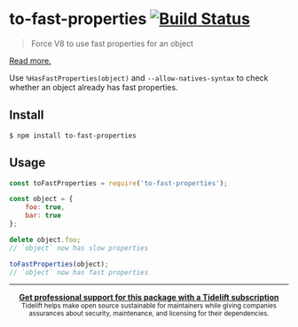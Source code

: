 # to-fast-properties [![Build Status](https://travis-ci.org/sindresorhus/to-fast-properties.svg?branch=master)](https://travis-ci.org/sindresorhus/to-fast-properties)

> Force V8 to use fast properties for an object

[Read more.](https://stackoverflow.com/questions/24987896/)

Use `%HasFastProperties(object)` and `--allow-natives-syntax` to check whether an object already has fast properties.


## Install

```
$ npm install to-fast-properties
```


## Usage

```js
const toFastProperties = require('to-fast-properties');

const object = {
	foo: true,
	bar: true
};

delete object.foo;
// `object` now has slow properties

toFastProperties(object);
// `object` now has fast properties
```


---

<div align="center">
	<b>
		<a href="https://tidelift.com/subscription/pkg/npm-to-fast-properties?utm_source=npm-to-fast-properties&utm_medium=referral&utm_campaign=readme">Get professional support for this package with a Tidelift subscription</a>
	</b>
	<br>
	<sub>
		Tidelift helps make open source sustainable for maintainers while giving companies<br>assurances about security, maintenance, and licensing for their dependencies.
	</sub>
</div>
